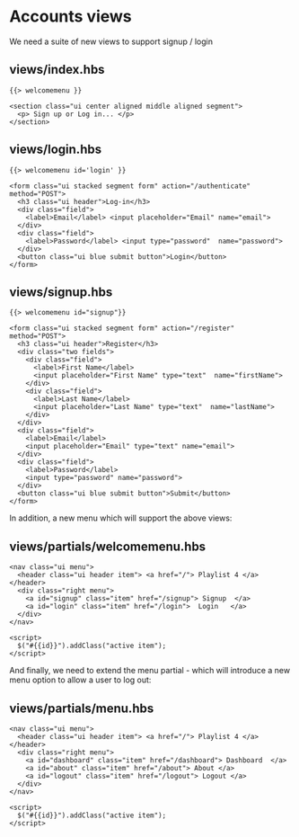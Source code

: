 # Accounts views

We need a suite of new views to support signup / login


## views/index.hbs

~~~
{{> welcomemenu }}

<section class="ui center aligned middle aligned segment">
  <p> Sign up or Log in... </p>
</section>
~~~

## views/login.hbs

~~~
{{> welcomemenu id='login' }}

<form class="ui stacked segment form" action="/authenticate" method="POST">
  <h3 class="ui header">Log-in</h3>
  <div class="field">
    <label>Email</label> <input placeholder="Email" name="email">
  </div>
  <div class="field">
    <label>Password</label> <input type="password"  name="password">
  </div>
  <button class="ui blue submit button">Login</button>
</form>
~~~

## views/signup.hbs

~~~
{{> welcomemenu id="signup"}}

<form class="ui stacked segment form" action="/register" method="POST">
  <h3 class="ui header">Register</h3>
  <div class="two fields">
    <div class="field">
      <label>First Name</label>
      <input placeholder="First Name" type="text"  name="firstName">
    </div>
    <div class="field">
      <label>Last Name</label>
      <input placeholder="Last Name" type="text"  name="lastName">
    </div>
  </div>
  <div class="field">
    <label>Email</label>
    <input placeholder="Email" type="text" name="email">
  </div>
  <div class="field">
    <label>Password</label>
    <input type="password" name="password">
  </div>
  <button class="ui blue submit button">Submit</button>
</form>
~~~

In addition, a new menu which will support the above views:

## views/partials/welcomemenu.hbs

~~~
<nav class="ui menu">
  <header class="ui header item"> <a href="/"> Playlist 4 </a></header>
  <div class="right menu">
    <a id="signup" class="item" href="/signup"> Signup  </a>
    <a id="login" class="item" href="/login">  Login   </a>
  </div>
</nav>

<script>
  $("#{{id}}").addClass("active item");
</script>
~~~

And finally, we need to extend the menu partial - which will introduce a new menu option to allow a user to log out:

## views/partials/menu.hbs

~~~
<nav class="ui menu">
  <header class="ui header item"> <a href="/"> Playlist 4 </a></header>
  <div class="right menu">
    <a id="dashboard" class="item" href="/dashboard"> Dashboard  </a>
    <a id="about" class="item" href="/about"> About </a>
    <a id="logout" class="item" href="/logout"> Logout </a>
  </div>
</nav>

<script>
  $("#{{id}}").addClass("active item");
</script>
~~~


